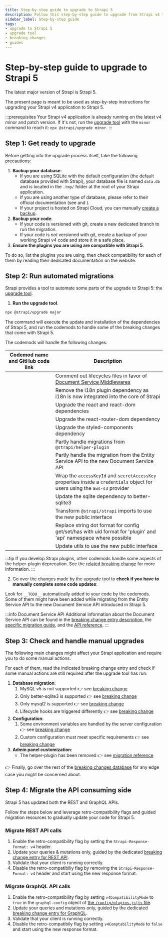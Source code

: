 ```yaml
---
title: Step-by-step guide to upgrade to Strapi 5
description: Follow this step-by-step guide to upgrade from Strapi v4 to Strapi 5
sidebar_label: Step-by-step guide
tags:
- upgrade to Strapi 5
- upgrade tool
- breaking changes
- guides
---
```



# Step-by-step guide to upgrade to Strapi 5

The latest major version of Strapi is Strapi 5.

The present page is meant to be used as step-by-step instructions for upgrading your Strapi v4 application to Strapi 5.

:::prerequisites
Your Strapi v4 application is already running on the latest v4 minor and patch version. If it's not, run the [upgrade tool](/cms/upgrade-tool) with the `minor` command to reach it: `npx @strapi/upgrade minor`.
:::

## Step 1: Get ready to upgrade

Before getting into the upgrade process itself, take the following precautions:

1. **Backup your database**:
    * If you are using SQLite with the default configuration (the default database provided with Strapi), your database file is named `data.db` and is located in the `.tmp/` folder at the root of your Strapi application.
    * If you are using another type of database, please refer to their official documentation (see <ExternalLink to="https://www.postgresql.org/docs/" text="PostgreSQL docs"/> and <ExternalLink to="https://dev.mysql.com/doc/" text="MySQL docs"/>).
    * If your project is hosted on Strapi Cloud, you can manually [create a backup](/cloud/projects/settings#creating-a-manual-backup).
2. **Backup your code**:
    * If your code is versioned with git, create a new dedicated branch to run the migration.
    * If your code is _not_ versioned with git, create a backup of your working Strapi v4 code and store it in a safe place.
3. **Ensure the plugins you are using are compatible with Strapi 5**.

  To do so, list the plugins you are using, then check compatibility for each of them by reading their dedicated documentation on the <ExternalLink to="https://market.strapi.io/plugins?version=v5" text="Marketplace"/> website.

## Step 2: Run automated migrations

Strapi provides a tool to automate some parts of the upgrade to Strapi 5: the [upgrade tool](/cms/upgrade-tool).

1. **Run the upgrade tool**.  

  ```sh
  npx @strapi/upgrade major
  ```

  The command will execute the update and installation of the dependencies of Strapi 5, and run the codemods to handle some of the breaking changes that come with Strapi 5.

  The codemods will handle the following changes:

  | Codemod name and GitHub code link | Description |
  |-----------------------------------|-------------|
  | <ExternalLink to="https://github.com/strapi/strapi/blob/develop/packages/utils/upgrade/resources/codemods/5.0.0/comment-out-lifecycle-files.code.ts" text="comment-out-lifecycle-files"/> | Comment out lifecycles files in favor of [Document Service Middlewares](/cms/migration/v4-to-v5/breaking-changes/lifecycle-hooks-document-service) | 
  | <ExternalLink to="https://github.com/strapi/strapi/blob/develop/packages/utils/upgrade/resources/codemods/5.0.0/dependency-remove-strapi-plugin-i18n.json.ts" text="dependency-remove-strapi-plugin-i18n"/> | Remove the i18n plugin dependency as i18n is now integrated into the core of Strapi |
  | <ExternalLink to="https://github.com/strapi/strapi/blob/develop/packages/utils/upgrade/resources/codemods/5.0.0/dependency-upgrade-react-and-react-dom.json.ts" text="dependency-upgrade-react-and-react-dom"/>  | Upgrade the react and react-dom dependencies | 
  | <ExternalLink to="https://github.com/strapi/strapi/blob/develop/packages/utils/upgrade/resources/codemods/5.0.0/dependency-upgrade-react-router-dom.json.ts" text="dependency-upgrade-react-router-dom"/>  | Upgrade the react-router-dom dependency |
  | <ExternalLink to="https://github.com/strapi/strapi/blob/develop/packages/utils/upgrade/resources/codemods/5.0.0/dependency-upgrade-styled-components.json.ts" text="dependency-upgrade-styled-components"/>  | Upgrade the styled-components dependency |
  | <ExternalLink to="https://github.com/strapi/strapi/blob/develop/packages/utils/upgrade/resources/codemods/5.0.0/deprecate-helper-plugin.code.ts" text="deprecate-helper-plugin"/>  | Partly handle migrations from `@strapi/helper-plugin` |
  | <ExternalLink to="https://github.com/strapi/strapi/blob/develop/packages/utils/upgrade/resources/codemods/5.0.0/entity-service-document-service.code.ts" text="entity-service-document-service"/>            | Partly handle the migration from the Entity Service API to the new Document Service API |
  | <ExternalLink to="https://github.com/strapi/strapi/blob/develop/packages/utils/upgrade/resources/codemods/5.0.0/s3-keys-wrapped-in-credentials.code.ts" text="s3-keys-wrapped-in-credentials"/>            | Wrap the `accessKeyId` and `secretAccessKey` properties inside a `credentials` object for users using the `aws-s3` provider | 
  | <ExternalLink to="https://github.com/strapi/strapi/blob/develop/packages/utils/upgrade/resources/codemods/5.0.0/sqlite3-to-better-sqlite3.json.ts" text="sqlite3-to-better-sqlite3"/>                                                                    | Update the sqlite dependency to better-sqlite3 | 
  | <ExternalLink to="https://github.com/strapi/strapi/blob/develop/packages/utils/upgrade/resources/codemods/5.0.0/strapi-public-interface.code.ts" text="strapi-public-interface"/>                          | Transform `@strapi/strapi` imports to use the new public interface | 
  | <ExternalLink to="https://github.com/strapi/strapi/blob/develop/packages/utils/upgrade/resources/codemods/5.0.0/use-uid-for-config-namespace.code.ts" text="use-uid-for-config-namespace"/>                | Replace string dot format for config get/set/has with uid format for 'plugin' and 'api' namespace where possible | 
  | <ExternalLink to="https://github.com/strapi/strapi/blob/develop/packages/utils/upgrade/resources/codemods/5.0.0/utils-public-interface.code.ts" text="utils-public-interface"/>                            | Update utils to use the new public interface | 

:::tip
If you develop Strapi plugins, other codemods handle some aspects of the helper-plugin deprecation. See the [related breaking change](/cms/migration/v4-to-v5/breaking-changes/helper-plugin-deprecated) for more information.
:::

2. Go over the changes made by the upgrade tool to **check if you have to manually complete some code updates**:

  Look for `__TODO__` automatically added to your code by the codemods. Some of them might have been added while migrating from the Entity Service API to the new Document Service API introduced in Strapi 5.
  
  :::info Document Service API
  Additional information about the Document Service API can be found in the [breaking change entry description](/cms/migration/v4-to-v5/breaking-changes/entity-service-deprecated), the [specific migration guide](/cms/migration/v4-to-v5/additional-resources/from-entity-service-to-document-service), and the [API reference](/cms/api/document-service).
  :::

## Step 3: Check and handle manual upgrades

The following main changes might affect your Strapi application and require you to do some manual actions.

For each of them, read the indicated breaking change entry and check if some manual actions are still required after the upgrade tool has run:

1. **Database migration**:
    1. MySQL v5 is not supported 👉 see [breaking change](/cms/migration/v4-to-v5/breaking-changes/mysql5-unsupported)
    2. Only better-sqlite3 is supported 👉 see [breaking change](/cms/migration/v4-to-v5/breaking-changes/only-better-sqlite3-for-sqlite)
    3. Only mysql2 is supported 👉 see [breaking change](/cms/migration/v4-to-v5/breaking-changes/only-mysql2-package-for-mysql)
    4. Lifecycle hooks are triggered differently 👉 see [breaking change](/cms/migration/v4-to-v5/breaking-changes/lifecycle-hooks-document-service)
2. **Configuration**:
    1. Some environment variables are handled by the server configuration 👉 see [breaking change](/cms/migration/v4-to-v5/breaking-changes/removed-support-for-some-env-options)
    2. Custom configuration must meet specific requirements 👉 see [breaking change](/cms/migration/v4-to-v5/breaking-changes/strict-requirements-config-files)
3. **Admin panel customization**:
    * The helper-plugin has been removed 👉 see [migration reference](/cms/migration/v4-to-v5/additional-resources/helper-plugin)

👉 Finally, go over the rest of the [breaking changes database](/cms/migration/v4-to-v5/breaking-changes) for any edge case you might be concerned about.

## Step 4: Migrate the API consuming side

Strapi 5 has updated both the REST and GraphQL APIs.

Follow the steps below and leverage retro-compatibility flags and guided migration resources to gradually update your code for Strapi 5.

### Migrate REST API calls

1. Enable the retro-compatibility flag by setting the `Strapi-Response-Format: v4` header.
2. Update your queries & mutations only, guided by the dedicated [breaking change entry for REST API](/cms/migration/v4-to-v5/breaking-changes/new-response-format).
3. Validate that your client is running correctly.
4. Disable the retro-compatibiliy flag by removing the `Strapi-Response-Format: v4` header and start using the new response format.

### Migrate GraphQL API calls

1. Enable the retro-compatibility flag by setting `v4CompatibilityMode` to `true` in the `graphql.config` object of [the `/config/plugins.js|ts` file](/cms/plugins/graphql#code-based-configuration).
2. Update your queries and mutations only, guided by the dedicated [breaking change entry for GraphQL](/cms/migration/v4-to-v5/breaking-changes/graphql-api-updated).
3. Validate that your client is running correctly.
4. Disable the retro-compatibily flag by setting `v4ComptabilityMode` to `false` and start using the new response format.
